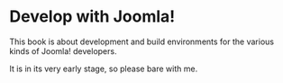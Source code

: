 # Develop with Joomla!

This book is about development and build environments for the various kinds of Joomla! developers.

It is in its very early stage, so please bare with me.
